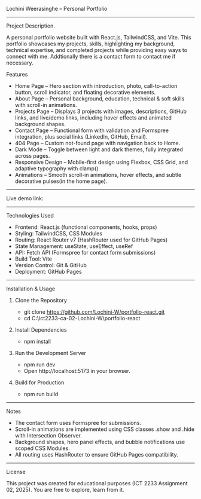Lochini Weerasinghe – Personal Portfolio

---
Project Description.

A personal portfolio website built with React.js, TailwindCSS, and Vite. This portfolio showcases my projects, skills, highlighting my background, technical expertise, and completed projects while providing easy ways to connect with me. Addtionally there is a contact form to contact me if necessary.

  Features
  
  - Home Page – Hero section with introduction, photo, call-to-action button, scroll indicator, and floating decorative elements.
  - About Page – Personal background, education, technical & soft skills with scroll-in animations.
  - Projects Page – Displays 3 projects with images, descriptions, GitHub links, and live/demo links, including hover effects and animated background shapes.
  - Contact Page – Functional form with validation and Formspree integration, plus social links (LinkedIn, GitHub, Email).
  - 404 Page – Custom not-found page with navigation back to Home.
  - Dark Mode – Toggle between light and dark themes, fully integrated across pages.
  - Responsive Design – Mobile-first design using Flexbox, CSS Grid, and adaptive typography with clamp().
  - Animations – Smooth scroll-in animations, hover effects, and subtle decorative pulses(in the home page).
---

Live demo link:

---

Technologies Used

- Frontend: React.js (functional components, hooks, props)
- Styling: TailwindCSS, CSS Modules
- Routing: React Router v7 (HashRouter used for GitHub Pages)
- State Management: useState, useEffect, useRef
- API: Fetch API (Formspree for contact form submissions)
- Build Tool: Vite
- Version Control: Git & GitHub
- Deployment: GitHub Pages

---

Installation & Usage

1. Clone the Repository
   - git clone https://github.com/Lochini-W/portfolio-react.git
   - cd C:\ict2233-ca-02-Lochini-W\portfolio-react

2. Install Dependencies
   - npm install

3. Run the Development Server
    - npm run dev
    - Open http://localhost:5173 in your browser.

4. Build for Production
   - npm run build

---

Notes

- The contact form uses Formspree for submissions.
- Scroll-in animations are implemented using CSS classes .show and .hide with Intersection Observer.
- Background shapes, hero panel effects, and bubble notifications use scoped CSS Modules.
- All routing uses HashRouter to ensure GitHub Pages compatibility.

---

License

This project was created for educational purposes (ICT 2233 Assignment 02, 2025). You are free to explore, learn from it. 
